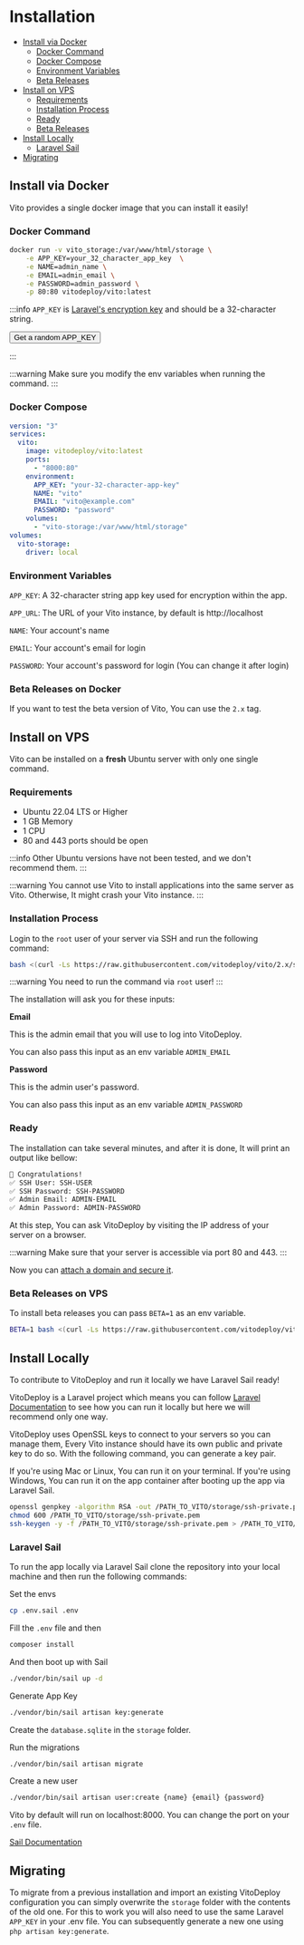 # Installation

- [Install via Docker](#install-via-docker)
  - [Docker Command](#docker-command)
  - [Docker Compose](#docker-compose)
  - [Environment Variables](#environment-variables)
  - [Beta Releases](#beta-releases-on-docker)
- [Install on VPS](#install-on-vps)
  - [Requirements](#requirements)
  - [Installation Process](#installation-process)
  - [Ready](#ready)
  - [Beta Releases](#beta-releases-on-vps)
- [Install Locally](#install-locally)
  - [Laravel Sail](#laravel-sail)
- [Migrating](#migrating)

## Install via Docker

Vito provides a single docker image that you can install it easily!

### Docker Command

```sh
docker run -v vito_storage:/var/www/html/storage \
    -e APP_KEY=your_32_character_app_key  \
    -e NAME=admin_name \
    -e EMAIL=admin_email \
    -e PASSWORD=admin_password \
    -p 80:80 vitodeploy/vito:latest
```

:::info
`APP_KEY`
is [Laravel's encryption key](https://github.com/laravel/laravel/blob/3622d746fde67ebaff3dd3fdde3676599434692f/config/app.php#L20-L25)
and should be a 32-character string.

<script>
const randomAppKey = () => {
const randomBytes = new Uint8Array(32);
crypto.getRandomValues(randomBytes);
const base64String = `base64:${btoa(String.fromCharCode(...randomBytes))}`;
alert(base64String);
}
</script>

<button onclick="randomAppKey()" class="VPButton primary">Get a random APP_KEY</button>

:::

:::warning
Make sure you modify the env variables when running the command.
:::

### Docker Compose

```yaml
version: "3"
services:
  vito:
    image: vitodeploy/vito:latest
    ports:
      - "8000:80"
    environment:
      APP_KEY: "your-32-character-app-key"
      NAME: "vito"
      EMAIL: "vito@example.com"
      PASSWORD: "password"
    volumes:
      - "vito-storage:/var/www/html/storage"
volumes:
  vito-storage:
    driver: local
```

### Environment Variables

`APP_KEY`: A 32-character string app key used for encryption within the app.

`APP_URL`: The URL of your Vito instance, by default is http://localhost

`NAME`: Your account's name

`EMAIL`: Your account's email for login

`PASSWORD`: Your account's password for login (You can change it after login)

### Beta Releases on Docker

If you want to test the beta version of Vito, You can use the `2.x` tag.

## Install on VPS

Vito can be installed on a **fresh** Ubuntu server with only one single command.

### Requirements

- Ubuntu 22.04 LTS or Higher
- 1 GB Memory
- 1 CPU
- 80 and 443 ports should be open

:::info
Other Ubuntu versions have not been tested, and we don't recommend them.
:::

:::warning
You cannot use Vito to install applications into the same server as Vito. Otherwise, It might crash your Vito instance.
:::

### Installation Process

Login to the `root` user of your server via SSH and run the following command:

```sh
bash <(curl -Ls https://raw.githubusercontent.com/vitodeploy/vito/2.x/scripts/install.sh)
```

:::warning
You need to run the command via `root` user!
:::

The installation will ask you for these inputs:

**Email**

This is the admin email that you will use to log into VitoDeploy.

You can also pass this input as an env variable `ADMIN_EMAIL`

**Password**

This is the admin user's password.

You can also pass this input as an env variable `ADMIN_PASSWORD`

### Ready

The installation can take several minutes, and after it is done, It will print an output like bellow:

```txt
🎉 Congratulations!
✅ SSH User: SSH-USER
✅ SSH Password: SSH-PASSWORD
✅ Admin Email: ADMIN-EMAIL
✅ Admin Password: ADMIN-PASSWORD
```

At this step, You can ask VitoDeploy by visiting the IP address of your server on a browser.

:::warning
Make sure that your server is accessible via port 80 and 443.
:::

Now you can [attach a domain and secure it](./securing).

### Beta Releases on VPS

To install beta releases you can pass `BETA=1` as an env variable.

```sh
BETA=1 bash <(curl -Ls https://raw.githubusercontent.com/vitodeploy/vito/2.x/scripts/install.sh)
```

## Install Locally

To contribute to VitoDeploy and run it locally we have Laravel Sail ready!

VitoDeploy is a Laravel project which means you can follow [Laravel Documentation](https://laravel.com) to see how you can run it locally but
here we will recommend only one way.

VitoDeploy uses OpenSSL keys to connect to your servers so you can manage them, Every Vito instance should have its own
public and private key to do so. With the following command, you can generate a key pair.

If you're using Mac or Linux, You can run it on your terminal. If you're using Windows, You can run it on the app
container after booting up the app via Laravel Sail.

```sh
openssl genpkey -algorithm RSA -out /PATH_TO_VITO/storage/ssh-private.pem
chmod 600 /PATH_TO_VITO/storage/ssh-private.pem
ssh-keygen -y -f /PATH_TO_VITO/storage/ssh-private.pem > /PATH_TO_VITO/storage/ssh-public.key
```

### Laravel Sail

To run the app locally via Laravel Sail clone the repository into your local machine and then run the following
commands:

Set the envs

```sh
cp .env.sail .env
```

Fill the `.env` file and then

```sh
composer install
```

And then boot up with Sail

```sh
./vendor/bin/sail up -d
```

Generate App Key

```sh
./vendor/bin/sail artisan key:generate
```

Create the `database.sqlite` in the `storage` folder.

Run the migrations

```sh
./vendor/bin/sail artisan migrate
```

Create a new user

```sh
./vendor/bin/sail artisan user:create {name} {email} {password}
```

Vito by default will run on localhost:8000. You can change the port on your `.env` file.

[Sail Documentation](https://laravel.com/docs/10.x/sail)


## Migrating

To migrate from a previous installation and import an existing VitoDeploy configuration you can simply overwrite the
`storage` folder with the contents of the old one. For this to work you will also need to use the same Laravel `APP_KEY`
in your .env file. You can subsequently generate a new one using `php artisan key:generate`.
